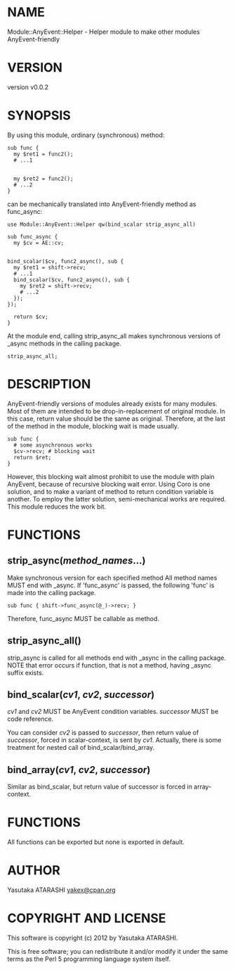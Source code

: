 # NAME

Module::AnyEvent::Helper - Helper module to make other modules AnyEvent-friendly

# VERSION

version v0.0.2

# SYNOPSIS

By using this module, ordinary (synchronous) method:

    sub func {
      my $ret1 = func2();
      # ...1
    

      my $ret2 = func2();
      # ...2
    }

can be mechanically translated into AnyEvent-friendly method as func\_async:

    use Module::AnyEvent::Helper qw(bind_scalar strip_async_all)

    sub func_async {
      my $cv = AE::cv;
    

    bind_scalar($cv, func2_async(), sub {
      my $ret1 = shift->recv;
      # ...1
      bind_scalar($cv, func2_async(), sub {
        my $ret2 = shift->recv;
        # ...2
      });
    });

      return $cv;
    }

At the module end, calling strip\_async\_all makes synchronous versions of \_async methods in the calling package.

    strip_async_all;

# DESCRIPTION

AnyEvent-friendly versions of modules already exists for many modules.
Most of them are intended to be drop-in-replacement of original module.
In this case, return value should be the same as original.
Therefore, at the last of the method in the module, blocking wait is made usually.

    sub func {
      # some asynchronous works
      $cv->recv; # blocking wait
      return $ret;
    }

However, this blocking wait almost prohibit to use the module with plain AnyEvent, because of recursive blocking wait error.
Using Coro is one solution, and to make a variant of method to return condition variable is another.
To employ the latter solution, semi-mechanical works are required.
This module reduces the work bit.

# FUNCTIONS

## strip\_async(_method\_names_...)

Make synchronous version for each specified method
All method names MUST end with \_async.
If 'func\_async' is passed, the following 'func' is made into the calling package.

    sub func { shift->func_async(@_)->recv; }

Therefore, func\_async MUST be callable as method.

## strip\_async\_all()

strip\_async is called for all methods end with \_async in the calling package.
NOTE that error occurs if function, that is not a method, having \_async suffix exists.

## bind\_scalar(_cv1_, _cv2_, _successor_)

_cv1_ and _cv2_ MUST be AnyEvent condition variables. _successor_ MUST be code reference.

You can consider _cv2_ is passed to _successor_, then return value of _successor_, forced in scalar-context, is sent by _cv1_.
Actually, there is some treatment for nested call of bind\_scalar/bind\_array.

## bind\_array(_cv1_, _cv2_, _successor_)

Similar as bind\_scalar, but return value of successor is forced in array-context.

# FUNCTIONS 

All functions can be exported but none is exported in default.

# AUTHOR

Yasutaka ATARASHI <yakex@cpan.org>

# COPYRIGHT AND LICENSE

This software is copyright (c) 2012 by Yasutaka ATARASHI.

This is free software; you can redistribute it and/or modify it under
the same terms as the Perl 5 programming language system itself.
